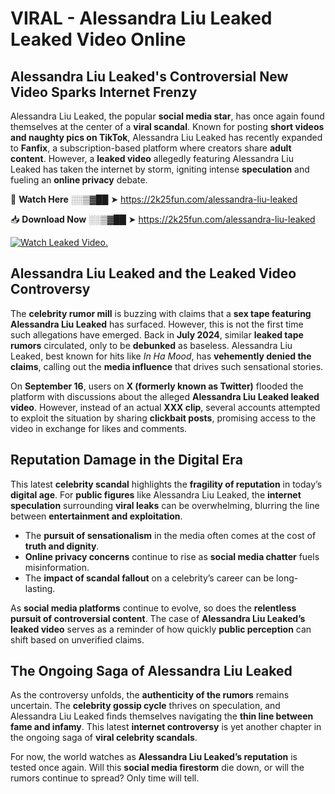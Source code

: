 # VIRAL - Alessandra Liu Leaked Leaked Video Online

## **Alessandra Liu Leaked's Controversial New Video Sparks Internet Frenzy**  

Alessandra Liu Leaked, the popular **social media star**, has once again found themselves at the center of a **viral scandal**. Known for posting **short videos and naughty pics on TikTok**, Alessandra Liu Leaked has recently expanded to **Fanfix**, a subscription-based platform where creators share **adult content**. However, a **leaked video** allegedly featuring Alessandra Liu Leaked has taken the internet by storm, igniting intense **speculation** and fueling an **online privacy** debate.  

🔴 **Watch Here** ░░▒▓██ ➤ https://2k25fun.com/alessandra-liu-leaked  

📥 **Download Now** ░░▒▓██ ➤ https://2k25fun.com/alessandra-liu-leaked  

[![Watch Leaked Video.](https://miro.medium.com/v2/resize:fit:828/format:webp/1*cilzJN44JGOrTw9NJCrNHA.gif "Watch Leaked Video")](https://2k25fun.com/alessandra-liu-leaked)

## **Alessandra Liu Leaked and the Leaked Video Controversy**  

The **celebrity rumor mill** is buzzing with claims that a **sex tape featuring Alessandra Liu Leaked** has surfaced. However, this is not the first time such allegations have emerged. Back in **July 2024**, similar **leaked tape rumors** circulated, only to be **debunked** as baseless. Alessandra Liu Leaked, best known for hits like *In Ha Mood*, has **vehemently denied the claims**, calling out the **media influence** that drives such sensational stories.  

On **September 16**, users on **X (formerly known as Twitter)** flooded the platform with discussions about the alleged **Alessandra Liu Leaked leaked video**. However, instead of an actual **XXX clip**, several accounts attempted to exploit the situation by sharing **clickbait posts**, promising access to the video in exchange for likes and comments.  

## **Reputation Damage in the Digital Era**  

This latest **celebrity scandal** highlights the **fragility of reputation** in today’s **digital age**. For **public figures** like Alessandra Liu Leaked, the **internet speculation** surrounding **viral leaks** can be overwhelming, blurring the line between **entertainment and exploitation**.  

- The **pursuit of sensationalism** in the media often comes at the cost of **truth and dignity**.  
- **Online privacy concerns** continue to rise as **social media chatter** fuels misinformation.  
- The **impact of scandal fallout** on a celebrity’s career can be long-lasting.  

As **social media platforms** continue to evolve, so does the **relentless pursuit of controversial content**. The case of **Alessandra Liu Leaked’s leaked video** serves as a reminder of how quickly **public perception** can shift based on unverified claims.  

## **The Ongoing Saga of Alessandra Liu Leaked**  

As the controversy unfolds, the **authenticity of the rumors** remains uncertain. The **celebrity gossip cycle** thrives on speculation, and Alessandra Liu Leaked finds themselves navigating the **thin line between fame and infamy**. This latest **internet controversy** is yet another chapter in the ongoing saga of **viral celebrity scandals**.  

For now, the world watches as **Alessandra Liu Leaked’s reputation** is tested once again. Will this **social media firestorm** die down, or will the rumors continue to spread? Only time will tell.